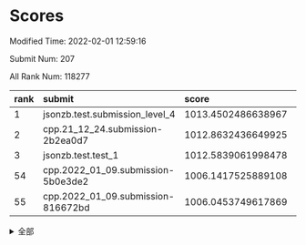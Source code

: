 # Scores

Modified Time: 2022-02-01 12:59:16

Submit Num: 207

All Rank Num: 118277

| rank |               submit               |       score        |       sigma        | pk_num |
| :--- | :--------------------------------- | :----------------- | :----------------- | :----- |
| 1    | jsonzb.test.submission_level_4     | 1013.4502486638967 | 0.7988899079422696 | 2281   |
| 2    | cpp.21_12_24.submission-2b2ea0d7   | 1012.8632436649925 | 0.7856701149346813 | 2289   |
| 3    | jsonzb.test.test_1                 | 1012.5839061998478 | 0.8045672462262164 | 2286   |
| 54   | cpp.2022_01_09.submission-5b0e3de2 | 1006.1417525889108 | 0.7300790880833634 | 2283   |
| 55   | cpp.2022_01_09.submission-816672bd | 1006.0453749617869 | 0.7317130287452791 | 2287   |


<details>
<summary>全部</summary>

| rank |                 submit                 |       score        |       sigma        | pk_num |
| :--- | :------------------------------------- | :----------------- | :----------------- | :----- |
| 1    | jsonzb.test.submission_level_4         | 1013.4502486638967 | 0.7988899079422696 | 2281   |
| 2    | cpp.21_12_24.submission-2b2ea0d7       | 1012.8632436649925 | 0.7856701149346813 | 2289   |
| 3    | jsonzb.test.test_1                     | 1012.5839061998478 | 0.8045672462262164 | 2286   |
| 4    | gobigger.level_3.submission_level_3_2  | 1011.940073391611  | 0.7838805861185214 | 2286   |
| 5    | gobigger.level_3.submission_level_3_25 | 1011.6158328191211 | 0.7773449613482559 | 2289   |
| 6    | gobigger.level_3.submission_level_3_18 | 1011.4215060832388 | 0.7786703272646648 | 2288   |
| 7    | gobigger.level_3.submission_level_3_35 | 1011.3105045300155 | 0.7747443975044686 | 2285   |
| 8    | gobigger.level_3.submission_level_3_0  | 1011.1241773653836 | 0.7801105696790047 | 2287   |
| 9    | gobigger.level_3.submission_level_3_14 | 1010.928995832093  | 0.7643874460621728 | 2286   |
| 10   | gobigger.level_3.submission_level_3_6  | 1010.8807458635703 | 0.7438421179459547 | 2286   |
| 11   | gobigger.level_3.submission_level_3_42 | 1010.8366245808696 | 0.7631463211592877 | 2281   |
| 12   | gobigger.level_3.submission_level_3_23 | 1010.678975165351  | 0.7711075139437154 | 2283   |
| 13   | gobigger.level_3.submission_level_3_39 | 1010.6529493373233 | 0.759316387239383  | 2284   |
| 14   | gobigger.level_3.submission_level_3_1  | 1010.5805636897173 | 0.7638646676349219 | 2283   |
| 15   | gobigger.level_3.submission_level_3_16 | 1010.5649820995617 | 0.74889814602684   | 2292   |
| 16   | gobigger.level_3.submission_level_3_31 | 1010.4394378135815 | 0.7732057691286653 | 2288   |
| 17   | gobigger.level_3.submission_level_3_36 | 1010.4106116538048 | 0.7732292833827871 | 2285   |
| 18   | gobigger.level_3.submission_level_3_26 | 1010.4047477026857 | 0.77837364383066   | 2284   |
| 19   | gobigger.level_3.submission_level_3_29 | 1010.3737295034107 | 0.7663976637266379 | 2287   |
| 20   | gobigger.level_3.submission_level_3_40 | 1010.3012687948432 | 0.7474899875139995 | 2285   |
| 21   | gobigger.level_3.submission_level_3_37 | 1010.2926836522781 | 0.7585377005534172 | 2283   |
| 22   | gobigger.level_3.submission_level_3_9  | 1010.2645976117299 | 0.7635423802397606 | 2283   |
| 23   | gobigger.level_3.submission_level_3_10 | 1010.1959184571041 | 0.7516196378550758 | 2283   |
| 24   | gobigger.level_3.submission_level_3_44 | 1010.0396453850951 | 0.7495068020756025 | 2288   |
| 25   | gobigger.level_3.submission_level_3_15 | 1010.033705890638  | 0.7430261034448082 | 2282   |
| 26   | gobigger.level_3.submission_level_3_45 | 1009.9732557708162 | 0.7776254877367187 | 2283   |
| 27   | gobigger.level_3.submission_level_3_7  | 1009.9573845713363 | 0.7528004226937478 | 2288   |
| 28   | gobigger.level_3.submission_level_3_48 | 1009.9565180722707 | 0.7545153545683495 | 2283   |
| 29   | gobigger.level_3.submission_level_3_49 | 1009.9252655231955 | 0.7811750998418973 | 2287   |
| 30   | gobigger.level_3.submission_level_3_38 | 1009.9181348933138 | 0.7648454779776657 | 2288   |
| 31   | gobigger.level_3.submission_level_3_11 | 1009.7709877275124 | 0.7662565959952123 | 2287   |
| 32   | gobigger.level_3.submission_level_3_30 | 1009.7533358435036 | 0.750857083751044  | 2283   |
| 33   | gobigger.level_3.submission_level_3_22 | 1009.7085311034515 | 0.7634771367072773 | 2288   |
| 34   | gobigger.level_3.submission_level_3_33 | 1009.6914096987701 | 0.7384583664765141 | 2289   |
| 35   | gobigger.level_3.submission_level_3_3  | 1009.6567988274879 | 0.752620382268602  | 2289   |
| 36   | gobigger.level_3.submission_level_3_24 | 1009.6451079910045 | 0.7546119184489775 | 2281   |
| 37   | gobigger.level_3.submission_level_3_17 | 1009.5514122482703 | 0.7477791066701268 | 2287   |
| 38   | gobigger.level_3.submission_level_3_20 | 1009.4791026344618 | 0.7560269996643963 | 2286   |
| 39   | gobigger.level_3.submission_level_3_43 | 1009.4566422516015 | 0.7625703182691748 | 2280   |
| 40   | gobigger.level_3.submission_level_3_41 | 1009.4510951249142 | 0.761807377719122  | 2286   |
| 41   | gobigger.level_3.submission_level_3_19 | 1009.3265499559977 | 0.7542994289640029 | 2282   |
| 42   | gobigger.level_3.submission_level_3_12 | 1009.1479896323541 | 0.7327702690180089 | 2291   |
| 43   | gobigger.level_3.submission_level_3_5  | 1009.1025920979714 | 0.7485037289433216 | 2287   |
| 44   | gobigger.level_3.submission_level_3_34 | 1009.0850602099741 | 0.7527687526881673 | 2280   |
| 45   | gobigger.level_3.submission_level_3_13 | 1009.0702036281057 | 0.7641455686058799 | 2290   |
| 46   | gobigger.level_3.submission_level_3_47 | 1009.0245574622287 | 0.7247092170065259 | 2283   |
| 47   | gobigger.level_3.submission_level_3_46 | 1008.9957857254668 | 0.7591122269788529 | 2281   |
| 48   | gobigger.level_3.submission_level_3_32 | 1008.9250843119204 | 0.76859259845459   | 2286   |
| 49   | gobigger.level_3.submission_level_3_8  | 1008.8470052086752 | 0.7484969104048868 | 2289   |
| 50   | gobigger.level_3.submission_level_3_4  | 1008.5989454992697 | 0.7285948430498461 | 2283   |
| 51   | gobigger.level_3.submission_level_3_21 | 1008.4916264502278 | 0.7744040396274136 | 2289   |
| 52   | gobigger.level_3.submission_level_3_27 | 1008.0257766262563 | 0.750503015682867  | 2286   |
| 53   | gobigger.level_3.submission_level_3_28 | 1007.8593275408308 | 0.7382102651548705 | 2284   |
| 54   | cpp.2022_01_09.submission-5b0e3de2     | 1006.1417525889108 | 0.7300790880833634 | 2283   |
| 55   | cpp.2022_01_09.submission-816672bd     | 1006.0453749617869 | 0.7317130287452791 | 2287   |
| 56   | gobigger.level_1.submission_level_1_1  | 1005.2454449163888 | 0.7173398134901583 | 2282   |
| 57   | gobigger.level_1.submission_level_1_47 | 1005.0284438979074 | 0.7374669866249509 | 2288   |
| 58   | gobigger.level_1.submission_level_1_17 | 1004.7804727803941 | 0.7184220664051286 | 2288   |
| 59   | gobigger.level_1.submission_level_1_10 | 1004.5828899180817 | 0.7230124860322682 | 2287   |
| 60   | gobigger.level_1.submission_level_1_46 | 1004.4865349195942 | 0.7156727776840998 | 2290   |
| 61   | gobigger.level_1.submission_level_1_6  | 1004.4111668551425 | 0.7187884474500286 | 2288   |
| 62   | gobigger.level_1.submission_level_1_29 | 1004.2130640947205 | 0.7239980177730435 | 2288   |
| 63   | gobigger.level_1.submission_level_1_21 | 1004.1060284635388 | 0.7247679165828937 | 2288   |
| 64   | gobigger.level_1.submission_level_1_41 | 1004.042340867146  | 0.7111537097280336 | 2288   |
| 65   | gobigger.level_1.submission_level_1_30 | 1004.0064652533177 | 0.7179271791795557 | 2288   |
| 66   | gobigger.level_1.submission_level_1_37 | 1003.9861356344039 | 0.7276993284461886 | 2290   |
| 67   | gobigger.level_1.submission_level_1_43 | 1003.9335669714584 | 0.7129890073459211 | 2288   |
| 68   | gobigger.level_1.submission_level_1_18 | 1003.9064921242714 | 0.7320426030048246 | 2285   |
| 69   | gobigger.level_1.submission_level_1_8  | 1003.8954599374782 | 0.7148397655975169 | 2283   |
| 70   | gobigger.level_1.submission_level_1_44 | 1003.7866660352184 | 0.7137166207749572 | 2286   |
| 71   | gobigger.level_1.submission_level_1_3  | 1003.7657796640322 | 0.7166728224125771 | 2285   |
| 72   | gobigger.level_1.submission_level_1_40 | 1003.7281683932919 | 0.7175207083156354 | 2281   |
| 73   | gobigger.level_1.submission_level_1_12 | 1003.6900679245773 | 0.716792403497605  | 2284   |
| 74   | gobigger.level_1.submission_level_1_2  | 1003.6897360788623 | 0.7085528929777057 | 2280   |
| 75   | gobigger.level_1.submission_level_1_35 | 1003.6504228034968 | 0.7148733190583832 | 2281   |
| 76   | gobigger.level_1.submission_level_1_28 | 1003.5028757715387 | 0.713684333995249  | 2285   |
| 77   | gobigger.level_1.submission_level_1_45 | 1003.4941043591191 | 0.7195564338150221 | 2288   |
| 78   | gobigger.level_1.submission_level_1_33 | 1003.4746962661283 | 0.7147920086050193 | 2285   |
| 79   | gobigger.level_1.submission_level_1_15 | 1003.4166065944584 | 0.7233410847657948 | 2285   |
| 80   | gobigger.level_1.submission_level_1_23 | 1003.3958967276975 | 0.7156606923286637 | 2282   |
| 81   | gobigger.level_1.submission_level_1_22 | 1003.3626554996553 | 0.7303072653556714 | 2290   |
| 82   | gobigger.level_1.submission_level_1_27 | 1003.2099422858605 | 0.7275413477803752 | 2291   |
| 83   | gobigger.level_1.submission_level_1_32 | 1003.2079953920476 | 0.7182766608646141 | 2284   |
| 84   | gobigger.level_1.submission_level_1_20 | 1003.1953088692061 | 0.7175178957307726 | 2283   |
| 85   | gobigger.level_1.submission_level_1_0  | 1003.1759160588532 | 0.7104818260397533 | 2286   |
| 86   | gobigger.level_1.submission_level_1_31 | 1003.1106883943756 | 0.708913896032998  | 2283   |
| 87   | gobigger.level_1.submission_level_1_36 | 1003.088404241603  | 0.7062519873647323 | 2279   |
| 88   | gobigger.level_1.submission_level_1_9  | 1003.0116356291545 | 0.7172284677583494 | 2287   |
| 89   | gobigger.level_1.submission_level_1_42 | 1002.8355151528742 | 0.716735422970537  | 2282   |
| 90   | gobigger.level_1.submission_level_1_7  | 1002.8220170953826 | 0.7291871065648146 | 2289   |
| 91   | gobigger.level_1.submission_level_1_24 | 1002.8086236112568 | 0.7171183257780408 | 2288   |
| 92   | gobigger.level_1.submission_level_1_13 | 1002.7383770082645 | 0.7089753937672186 | 2290   |
| 93   | gobigger.level_1.submission_level_1_48 | 1002.7311203107232 | 0.7187581038732129 | 2288   |
| 94   | gobigger.level_1.submission_level_1_14 | 1002.691038810527  | 0.7141232032471438 | 2284   |
| 95   | gobigger.level_1.submission_level_1_34 | 1002.6583434814892 | 0.7165297477821683 | 2292   |
| 96   | gobigger.level_1.submission_level_1_26 | 1002.5771159231883 | 0.7043436563665674 | 2287   |
| 97   | gobigger.level_1.submission_level_1_49 | 1002.5085415830598 | 0.7197890341976536 | 2289   |
| 98   | gobigger.level_1.submission_level_1_4  | 1002.5004271918399 | 0.7203636371518318 | 2285   |
| 99   | gobigger.level_1.submission_level_1_5  | 1002.4458816356369 | 0.6978082085577694 | 2283   |
| 100  | gobigger.level_1.submission_level_1_11 | 1002.1356478375183 | 0.72347585243352   | 2286   |
| 101  | gobigger.level_1.submission_level_1_19 | 1001.8631200841772 | 0.7105763011565368 | 2289   |
| 102  | gobigger.level_1.submission_level_1_39 | 1001.8344659765884 | 0.7240940895403385 | 2287   |
| 103  | gobigger.level_1.submission_level_1_25 | 1001.8326901087304 | 0.7132794174620178 | 2284   |
| 104  | gobigger.level_1.submission_level_1_38 | 1001.7062304755541 | 0.7049124240804446 | 2283   |
| 105  | gobigger.level_1.submission_level_1_16 | 1001.4588942440222 | 0.7136352563868935 | 2290   |
| 106  | gobigger.random.submission_random_37   | 997.3895107272461  | 0.710476292523153  | 2287   |
| 107  | gobigger.random.submission_random_46   | 997.0005605227597  | 0.7059265242112652 | 2285   |
| 108  | gobigger.random.submission_random_17   | 996.5887062674552  | 0.7226386616915232 | 2286   |
| 109  | gobigger.random.submission_random_45   | 996.548495268139   | 0.7183376495561236 | 2282   |
| 110  | gobigger.random.submission_random_36   | 996.4575180530651  | 0.7031886670199665 | 2286   |
| 111  | gobigger.random.submission_random_14   | 996.3453938211147  | 0.708095570541125  | 2284   |
| 112  | gobigger.random.submission_random_30   | 996.2886446100118  | 0.7020975780556494 | 2284   |
| 113  | gobigger.random.submission_random_42   | 996.2683370345487  | 0.7223774777442058 | 2282   |
| 114  | gobigger.random.submission_random_32   | 996.2169043148737  | 0.7158376120410561 | 2286   |
| 115  | gobigger.random.submission_random_43   | 996.1611474183095  | 0.6972578408141279 | 2284   |
| 116  | gobigger.random.submission_random_24   | 996.1586772998945  | 0.7114452480422079 | 2284   |
| 117  | gobigger.random.submission_random_20   | 996.0974776464341  | 0.7137947942955122 | 2286   |
| 118  | gobigger.random.submission_random_11   | 996.0839808850817  | 0.71057132117928   | 2281   |
| 119  | gobigger.random.submission_random_12   | 996.0815361743274  | 0.7113827027636161 | 2284   |
| 120  | gobigger.random.submission_random_48   | 996.0235629460474  | 0.6949576677316444 | 2286   |
| 121  | gobigger.random.submission_random_16   | 995.9927694700475  | 0.7039883405071778 | 2294   |
| 122  | gobigger.random.submission_random_23   | 995.9825219532476  | 0.7224790486595375 | 2283   |
| 123  | gobigger.random.submission_random_1    | 995.9669141491565  | 0.7061943587818745 | 2285   |
| 124  | gobigger.random.submission_random_38   | 995.9400629922063  | 0.6992631994291273 | 2285   |
| 125  | gobigger.random.submission_random_15   | 995.9343510558505  | 0.7171515682007271 | 2288   |
| 126  | gobigger.random.submission_random_33   | 995.9225868336542  | 0.7135360329711498 | 2287   |
| 127  | gobigger.random.submission_random_0    | 995.9157033399923  | 0.7064050615346088 | 2287   |
| 128  | gobigger.random.submission_random_10   | 995.8882174446221  | 0.7074863390896057 | 2289   |
| 129  | gobigger.random.submission_random_4    | 995.8693602705013  | 0.7065985222734533 | 2287   |
| 130  | gobigger.random.submission_random_21   | 995.85211008661    | 0.7078677379359166 | 2288   |
| 131  | gobigger.random.submission_random_5    | 995.8225234124527  | 0.7109869429069119 | 2294   |
| 132  | gobigger.random.submission_random_27   | 995.8222399912725  | 0.7167213690059482 | 2291   |
| 133  | gobigger.random.submission_random_6    | 995.8090828764824  | 0.7294129542970315 | 2284   |
| 134  | gobigger.random.submission_random_22   | 995.8018237021623  | 0.7216555925476001 | 2287   |
| 135  | gobigger.random.submission_random_49   | 995.7950518454743  | 0.7103890045389349 | 2288   |
| 136  | gobigger.random.submission_random_47   | 995.7923504632431  | 0.7088334095355515 | 2280   |
| 137  | gobigger.random.submission_random_3    | 995.6447608330392  | 0.7123741160775883 | 2289   |
| 138  | gobigger.random.submission_random_44   | 995.6277696592795  | 0.7216104628713287 | 2288   |
| 139  | gobigger.random.submission_random_13   | 995.4841075747773  | 0.7016012110853885 | 2285   |
| 140  | gobigger.random.submission_random_18   | 995.4208235477578  | 0.7086376799997984 | 2284   |
| 141  | gobigger.random.submission_random_41   | 995.4040153369376  | 0.7203004935990919 | 2287   |
| 142  | gobigger.random.submission_random_40   | 995.3075349624418  | 0.7150724516714084 | 2285   |
| 143  | gobigger.random.submission_random_35   | 995.3023380113609  | 0.7137709674407647 | 2289   |
| 144  | gobigger.random.submission_random_8    | 995.2841176716373  | 0.7084236378524723 | 2288   |
| 145  | gobigger.random.submission_random_19   | 995.2348349074188  | 0.7032425036353519 | 2287   |
| 146  | gobigger.random.submission_random_25   | 995.1772465602304  | 0.7005287031100013 | 2285   |
| 147  | gobigger.random.submission_random_2    | 995.1493287609003  | 0.7021975981532437 | 2282   |
| 148  | gobigger.random.submission_random_31   | 995.137362177459   | 0.7131059763620471 | 2281   |
| 149  | gobigger.random.submission_random_28   | 994.9590094368984  | 0.7073819141849147 | 2290   |
| 150  | gobigger.random.submission_random_29   | 994.9522485920699  | 0.7038570401838439 | 2282   |
| 151  | gobigger.random.submission_random_7    | 994.7700845878029  | 0.7204278842731291 | 2282   |
| 152  | gobigger.random.submission_random_9    | 994.6369023024478  | 0.7099531041216817 | 2288   |
| 153  | gobigger.random.submission_random_39   | 994.6182218149747  | 0.7241329385152117 | 2282   |
| 154  | gobigger.random.submission_random_26   | 994.5093700366888  | 0.7205247441306301 | 2284   |
| 155  | gobigger.random.submission_random_34   | 994.0980711022324  | 0.720426856739746  | 2280   |
| 156  | gobigger.level_2.submission_level_2_15 | 993.4582870672366  | 0.7219926786355614 | 2290   |
| 157  | gobigger.level_2.submission_level_2_1  | 993.3911011999548  | 0.7425966162051059 | 2284   |
| 158  | gobigger.level_2.submission_level_2_17 | 993.2177097459112  | 0.7211471869074867 | 2284   |
| 159  | gobigger.level_2.submission_level_2_18 | 993.1535458297319  | 0.748739878170268  | 2289   |
| 160  | gobigger.level_2.submission_level_2_0  | 993.0769577074785  | 0.7414985031182838 | 2285   |
| 161  | gobigger.level_2.submission_level_2_5  | 993.0590571215738  | 0.7393073162514261 | 2288   |
| 162  | gobigger.level_2.submission_level_2_45 | 993.0517967905047  | 0.7433006382974764 | 2284   |
| 163  | gobigger.level_2.submission_level_2_43 | 992.9602764075247  | 0.7382961095601036 | 2281   |
| 164  | gobigger.level_2.submission_level_2_19 | 992.9207827871404  | 0.7370079642060045 | 2280   |
| 165  | gobigger.level_2.submission_level_2_25 | 992.8951511356632  | 0.7229225278350425 | 2284   |
| 166  | gobigger.level_2.submission_level_2_38 | 992.7187315127813  | 0.7479349738777837 | 2283   |
| 167  | gobigger.level_2.submission_level_2_6  | 992.7126112237476  | 0.7365794256029043 | 2291   |
| 168  | gobigger.level_2.submission_level_2_27 | 992.7094104694838  | 0.7498514736715876 | 2285   |
| 169  | gobigger.level_2.submission_level_2_26 | 992.5672048032187  | 0.7431772418130702 | 2289   |
| 170  | gobigger.level_2.submission_level_2_49 | 992.5592072652761  | 0.7296852227235212 | 2283   |
| 171  | gobigger.level_2.submission_level_2_9  | 992.5391319772634  | 0.7324715403940526 | 2283   |
| 172  | gobigger.level_2.submission_level_2_35 | 992.4864941594635  | 0.7413782274837397 | 2288   |
| 173  | gobigger.level_2.submission_level_2_8  | 992.4521489473074  | 0.7530653185310457 | 2283   |
| 174  | gobigger.level_2.submission_level_2_47 | 992.4022252677161  | 0.7288101876824913 | 2284   |
| 175  | gobigger.level_2.submission_level_2_23 | 992.3697557781768  | 0.7363784642384182 | 2286   |
| 176  | gobigger.level_2.submission_level_2_10 | 992.3117595248453  | 0.7451892817134427 | 2283   |
| 177  | gobigger.level_2.submission_level_2_28 | 992.2711771437331  | 0.743418246305434  | 2286   |
| 178  | gobigger.level_2.submission_level_2_30 | 992.0395129543913  | 0.7341347310270915 | 2284   |
| 179  | gobigger.level_2.submission_level_2_31 | 992.0015505412086  | 0.757080398541675  | 2287   |
| 180  | gobigger.level_2.submission_level_2_40 | 991.9682022570443  | 0.7508881667280988 | 2281   |
| 181  | gobigger.level_2.submission_level_2_44 | 991.9645376101101  | 0.7404818089620743 | 2284   |
| 182  | gobigger.level_2.submission_level_2_4  | 991.9643288249914  | 0.7323478200061728 | 2286   |
| 183  | gobigger.level_2.submission_level_2_12 | 991.9602772181904  | 0.732618057358849  | 2290   |
| 184  | gobigger.level_2.submission_level_2_39 | 991.9341830054246  | 0.7523205338443835 | 2289   |
| 185  | gobigger.level_2.submission_level_2_24 | 991.915838645053   | 0.7410354660775335 | 2283   |
| 186  | gobigger.level_2.submission_level_2_48 | 991.9012376367971  | 0.7551155740049628 | 2285   |
| 187  | gobigger.level_2.submission_level_2_34 | 991.8463582017857  | 0.7642183397762249 | 2285   |
| 188  | gobigger.level_2.submission_level_2_33 | 991.8451440990068  | 0.7416275813069843 | 2285   |
| 189  | gobigger.level_2.submission_level_2_29 | 991.8342754195864  | 0.7492614155937667 | 2289   |
| 190  | gobigger.level_2.submission_level_2_11 | 991.8199537674587  | 0.7426756699959213 | 2284   |
| 191  | gobigger.level_2.submission_level_2_41 | 991.7857227347483  | 0.7514057720503294 | 2288   |
| 192  | gobigger.level_2.submission_level_2_2  | 991.7049101384994  | 0.7379545633083213 | 2284   |
| 193  | gobigger.level_2.submission_level_2_36 | 991.4151687564779  | 0.7247451241700347 | 2286   |
| 194  | gobigger.level_2.submission_level_2_22 | 991.4060511811833  | 0.7546805157014541 | 2287   |
| 195  | gobigger.level_2.submission_level_2_32 | 991.3790752432795  | 0.7406002076511032 | 2286   |
| 196  | gobigger.level_2.submission_level_2_21 | 991.3307014782943  | 0.7504194783058044 | 2286   |
| 197  | gobigger.level_2.submission_level_2_46 | 991.2704878435079  | 0.7456533281525617 | 2277   |
| 198  | gobigger.level_2.submission_level_2_37 | 991.2577985981725  | 0.7505096025590285 | 2287   |
| 199  | gobigger.level_2.submission_level_2_16 | 991.24145745907    | 0.7517543062103844 | 2287   |
| 200  | gobigger.level_2.submission_level_2_20 | 991.2311887655483  | 0.7831596158442841 | 2283   |
| 201  | gobigger.level_2.submission_level_2_14 | 991.226658245795   | 0.756179921706588  | 2285   |
| 202  | gobigger.level_2.submission_level_2_13 | 990.7757911553228  | 0.767052411267749  | 2286   |
| 203  | gobigger.level_2.submission_level_2_42 | 990.717421611723   | 0.755560179457699  | 2281   |
| 204  | gobigger.level_2.submission_level_2_7  | 990.45868594391    | 0.7500491552622457 | 2289   |
| 205  | gobigger.level_2.submission_level_2_3  | 990.3532538039356  | 0.7553939085248393 | 2287   |
| 206  | gobigger.none.submission_none_1        | 977.8010369448834  | 1.2499011285312502 | 2274   |
| 207  | gobigger.none.submission_none_0        | 977.6965814016214  | 1.3211041263989534 | 2289   |

</details>